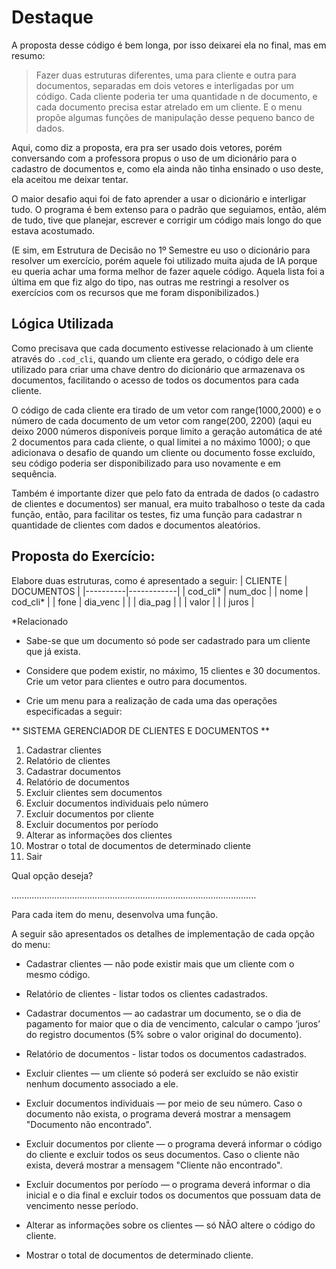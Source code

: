 # Destaque

A proposta desse código é bem longa, por isso deixarei ela no final, mas em resumo:

> Fazer duas estruturas diferentes, uma para cliente e outra para documentos, separadas em dois vetores e interligadas por um código. Cada cliente poderia ter uma quantidade n de documento, e cada documento precisa estar atrelado em um cliente. E o menu propõe algumas funções de manipulação desse pequeno banco de dados.

Aqui, como diz a proposta, era pra ser usado dois vetores, porém conversando com a professora propus o uso de um dicionário para o cadastro de documentos e, como ela ainda não tinha ensinado o uso deste, ela aceitou me deixar tentar.

O maior desafio aqui foi de fato aprender a usar o dicionário e interligar tudo. O programa é bem extenso para o padrão que seguiamos, então, além de tudo, tive que planejar, escrever e corrigir um código mais longo do que estava acostumado.

 (E sim, em Estrutura de Decisão no 1º Semestre eu uso o dicionário para resolver um exercício, porém aquele foi utilizado muita ajuda de IA porque eu queria achar uma forma melhor de fazer aquele código. Aquela lista foi a última em que fiz algo do tipo, nas outras me restringi a resolver os exercícios com os recursos que me foram disponibilizados.)

## Lógica Utilizada

Como precisava que cada documento estivesse relacionado à um cliente através do `.cod_cli`, quando um cliente era gerado, o código dele era utilizado para criar uma chave dentro do dicionário que armazenava os documentos, facilitando o acesso de todos os documentos para cada cliente.

O código de cada cliente era tirado de um vetor com range(1000,2000) e o número de cada documento de um vetor com range(200, 2200) (aqui eu deixo 2000 números disponíveis porque limito a geração automática de até 2 documentos para cada cliente, o qual limitei a no máximo 1000); o que adicionava o desafio de quando um cliente ou documento fosse excluído, seu código poderia ser disponibilizado para uso novamente e em sequência.

Também é importante dizer que pelo fato da entrada de dados (o cadastro de clientes e documentos) ser manual, era muito trabalhoso o teste da cada função, então, para facilitar os testes, fiz uma função para cadastrar n quantidade de clientes com dados e documentos aleatórios.

## Proposta do Exercício:

Elabore duas estruturas, como é apresentado a seguir:
| CLIENTE  | DOCUMENTOS |
|----------|------------|
| cod_cli*  | num_doc    |
| nome     | cod_cli*    |
| fone     | dia_venc   |
|          | dia_pag    |
|          | valor      |
|          | juros      |

*Relacionado

* Sabe-se que um documento só pode ser cadastrado para um cliente que já exista.

* Considere que podem existir, no máximo, 15 clientes e 30 documentos. Crie um vetor para clientes e outro para documentos.

* Crie um menu para a realização de cada uma das operações especificadas a seguir:

** SISTEMA GERENCIADOR DE CLIENTES E DOCUMENTOS **

1. Cadastrar clientes
2. Relatório de clientes
3. Cadastrar documentos
4. Relatório de documentos
5. Excluir clientes sem documentos
6. Excluir documentos individuais pelo número
7. Excluir documentos por cliente
8. Excluir documentos por período
9. Alterar as informações dos clientes
10. Mostrar o total de documentos de determinado cliente
11. Sair

Qual opção deseja?

.................................................................................................

Para cada item do menu, desenvolva uma função.

A seguir são apresentados os detalhes de implementação de cada opção do menu:

* Cadastrar clientes — não pode existir mais que um cliente com o mesmo código.

* Relatório de clientes - listar todos os clientes cadastrados.

* Cadastrar documentos — ao cadastrar um documento, se o dia de pagamento for maior que o dia de vencimento, calcular o campo ‘juros’ do registro documentos (5% sobre o valor original do documento).

* Relatório de documentos - listar todos os documentos cadastrados.

* Excluir clientes — um cliente só poderá ser excluído se não existir nenhum documento associado a ele.

* Excluir documentos individuais — por meio de seu número. Caso o documento não exista, o programa deverá mostrar a mensagem "Documento não encontrado".

* Excluir documentos por cliente — o programa deverá informar o código do cliente e excluir todos os seus documentos. Caso o cliente não exista, deverá mostrar a mensagem "Cliente não encontrado".

* Excluir documentos por período — o programa deverá informar o dia inicial e o dia final e excluir todos os documentos que possuam data de vencimento nesse período.

* Alterar as informações sobre os clientes — só NÃO altere o código do cliente.

* Mostrar o total de documentos de determinado cliente.